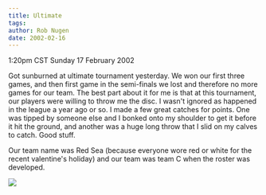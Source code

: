 ```yaml
---
title: Ultimate
tags: 
author: Rob Nugen
date: 2002-02-16
---
```


<title></title>
<p class=date>1:20pm CST Sunday 17 February 2002</p>

<p>Got sunburned at ultimate tournament yesterday.  We won our first
three games, and then first game in the semi-finals we lost and
therefore no more games for our team. The best part about it for me is
that at this tournament, our players were willing to throw me the
disc.  I wasn't ignored as happened in the league a year ago or so.  I
made a few great catches for points.  One was tipped by someone else
and I bonked onto my shoulder to get it before it hit the ground, and
another was a huge long throw that I slid on my calves to catch.  Good
stuff.</p>

<p>Our team name was Red Sea (because everyone wore red or white for
the recent valentine's holiday) and our team was team C when the
roster was developed.</p>

<p><img src='/images/rob/wL-ROB.gif'/></p>

